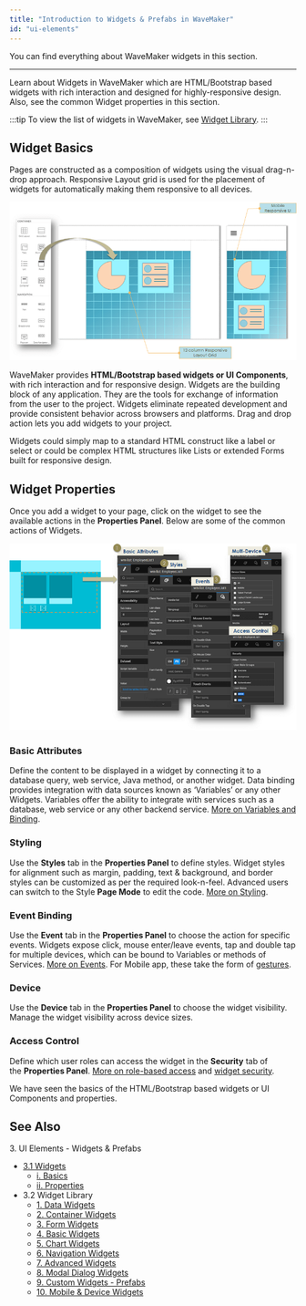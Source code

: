 ```yaml
---
title: "Introduction to Widgets & Prefabs in WaveMaker"
id: "ui-elements"
---
```

You can find everything about WaveMaker widgets in this section. 

---

Learn about Widgets in WaveMaker which are HTML/Bootstrap based widgets with rich interaction and designed for highly-responsive design. Also, see the common Widget properties in this section.

:::tip
To view the list of widgets in WaveMaker, see [Widget Library](widget-library.md).
:::

## Widget Basics

Pages are constructed as a composition of widgets using the visual drag-n-drop approach. Responsive Layout grid is used for the placement of widgets for automatically making them responsive to all devices.

[![](../../assets/widget_concept.png)](../../assets/widget_concept.png)

WaveMaker provides **HTML/Bootstrap based widgets or UI Components**, with rich interaction and for responsive design. Widgets are the building block of any application. They are the tools for exchange of information from the user to the project. Widgets eliminate repeated development and provide consistent behavior across browsers and platforms. Drag and drop action lets you add widgets to your project.

Widgets could simply map to a standard HTML construct like a label or select or could be complex HTML structures like Lists or extended Forms built for responsive design.

## Widget Properties

Once you add a widget to your page, click on the widget to see the available actions in the **Properties Panel**. Below are some of the common actions of Widgets.

[![](../../assets/widget_props.png)](../../assets/widget_props.png)

### Basic Attributes
Define the content to be displayed in a widget by connecting it to a database query, web service, Java method, or another widget. Data binding provides integration with data sources known as ‘Variables’ or any other Widgets. Variables offer the ability to integrate with services such as a database, web service or any other backend service. [More on Variables and Binding](/learn/app-development/variables/data-integration/).

### Styling
Use the **Styles** tab in the **Properties Panel** to define styles. Widget styles for alignment such as margin, padding, text & background, and border styles can be customized as per the required look-n-feel. Advanced users can switch to the Style **Page Mode** to edit the code. [More on Styling](/learn/app-development/ui-design/page-artefacts/#page-style "Markup, Scripting and Styles").

### Event Binding
Use the **Event** tab in the **Properties Panel** to choose the action for specific events. Widgets expose click, mouse enter/leave events, tap and double tap for multiple devices, which can be bound to Variables or methods of Services. [More on Events](/learn/responsive-web/web-ui-design/#events "Events and navigation"). For Mobile app, these take the form of [gestures](/learn/hybrid-mobile/mobile-page-concepts/#page-transitions-gestures).

### Device
Use the **Device** tab in the **Properties Panel** to choose the widget visibility. Manage the widget visibility across device sizes.

### Access Control
Define which user roles can access the widget in the **Security** tab of the **Properties Panel**. [More on role-based access](/learn/app-development/app-security/access-levels-permissions/ "Role-based Access Control") and [widget security](/learn/app-development/app-security/access-levels-permissions/#role-based-access).

We have seen the basics of the HTML/Bootstrap based widgets or UI Components and properties.

## See Also

3\. UI Elements - Widgets & Prefabs

- [3.1 Widgets](#)
    - [i. Basics](#widget-basics)
    - [ii. Properties](#widget-properties)
- 3.2 Widget Library
    - [1\. Data Widgets](/learn/app-development/widgets/widget-library/#data-live)
    - [2\. Container Widgets](/learn/app-development/widgets/widget-library/#container)
    - [3\. Form Widgets](/learn/app-development/widgets/widget-library/#form)
    - [4\. Basic Widgets](/learn/app-development/widgets/widget-library/#basic)
    - [5\. Chart Widgets](/learn/app-development/widgets/widget-library/#chart)
    - [6\. Navigation Widgets](/learn/app-development/widgets/widget-library/#nav-widgets)
    - [7\. Advanced Widgets](/learn/app-development/widgets/widget-library/#advanced)
    - [8\. Modal Dialog Widgets](/learn/app-development/widgets/widget-library/#dialog)
    - [9\. Custom Widgets - Prefabs](/learn/app-development/widgets/widget-library/#prefabs)
    - [10\. Mobile & Device Widgets](/learn/app-development/widgets/widget-library/#mobile)
